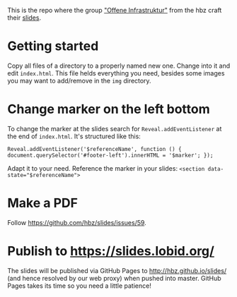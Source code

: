 This is the repo where the group ["Offene Infrastruktur"](https://lobid.org/team) from the hbz craft their [slides](https://slides.lobid.org/).

# Getting started
Copy all files of a directory to a properly named new one. Change into it and edit `index.html`. This file helds everything you need, besides some images you may want to add/remove
 in the `img` directory.

# Change marker on the left bottom
To change the marker at the slides search for `Reveal.addEventListener` at the end of
 `index.html`. It's structured like this:
```
Reveal.addEventListener('$referenceName', function () { document.querySelector('#footer-left').innerHTML = '$marker'; });
```
Adapt it to your need. Reference the marker in your slides:
 `<section data-state="$referenceName">`

# Make a PDF
Follow https://github.com/hbz/slides/issues/59.

# Publish to https://slides.lobid.org/
The slides will be published via GitHub Pages to http://hbz.github.io/slides/ (and hence
resolved by our web proxy) when pushed into master. GitHub Pages takes its time
so you need a little patience!
